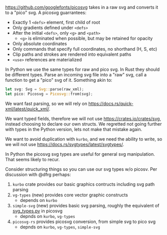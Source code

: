 https://github.com/googlefonts/picosvg takes in a raw svg and converts it to a "pico" svg.
A picosvg guarrantees:

* Exactly 1 `<defs>` element, first child of root
* Only gradients defined under `<defs>`
* After the initial `<defs>`, only `<g>` and `<path>`
   * `<g>` is eliminated when possible, but may be retained for opacity
* Only absolute coordinates
* Only commands that specify full coordinates, no shorthand (H, S, etc)
* Clip paths and strokes are rendered into equivalent paths
* `<use>` references are materialized

In Python we use the same types for raw and pico svg. In Rust they should be different types.
Parse an incoming svg file into a "raw" svg, call a function to get a "pico" svg of it. Something akin to:

```rust
let svg: Svg = Svg::parse(raw_xml);
let pico: Picosvg = Picosvg::from(svg);
```

We want fast parsing, so we will rely on https://docs.rs/quick-xml/latest/quick_xml/.

We want typed fields, therefore we will not use https://crates.io/crates/svg, instead choosing to
declare our own structs. We regretted not going further with types in the Python version, lets not
make that mistake again.

We want to avoid duplication with `kurbo`, and we need the ability to write, so we will not use
https://docs.rs/svgtypes/latest/svgtypes/.

In Python the picosvg svg types are useful for general svg manipulation. That seems likely to recur.

Consider structuring things so you can use our svg types w/o picosv. Per discussion with @dfrg perhaps:

1. `kurbo` crate provides our basic graphics contructs including svg path parsing
1. `vg-types` (new) provides core vector graphic constructs
   * depends on `kurbo`
1. `simple-svg` (new) provides basic svg parsing, roughly the equivalent of [svg_types.py](https://github.com/googlefonts/picosvg/blob/main/src/picosvg/svg_types.py) in picosvg
   * depnds on `kurbo`, `vg-types`
1. `picosvg-rs` provides picosvg conversion, from simple svg to pico svg
   * depnds on `kurbo`, `vg-types`, `simple-svg`
